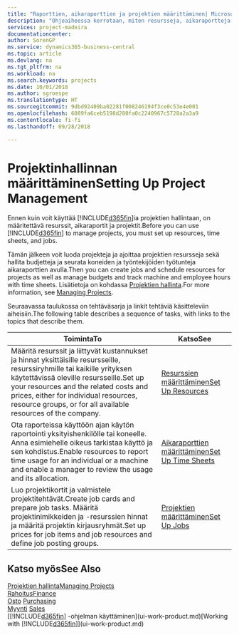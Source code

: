 ```yaml
---
title: "Raporttien, aikaraporttien ja projektien määrittäminen| Microsoft Docs"
description: "Ohjeaiheessa kerrotaan, miten resursseja, aikaraportteja ja projektitöitä määritetään projektin hallintaa varten."
services: project-madeira
documentationcenter: 
author: SorenGP
ms.service: dynamics365-business-central
ms.topic: article
ms.devlang: na
ms.tgt_pltfrm: na
ms.workload: na
ms.search.keywords: projects
ms.date: 10/01/2018
ms.author: sgroespe
ms.translationtype: HT
ms.sourcegitcommit: 9dbd92409ba02281f008246194f3ce0c53e4e001
ms.openlocfilehash: 6089fa6ceb5198d280fa0c2240967c5728a2a3a9
ms.contentlocale: fi-fi
ms.lasthandoff: 09/28/2018

---
```

# <a name="setting-up-project-management"></a><span data-ttu-id="f3656-103">Projektinhallinnan määrittäminen</span><span class="sxs-lookup"><span data-stu-id="f3656-103">Setting Up Project Management</span></span>
<span data-ttu-id="f3656-104">Ennen kuin voit käyttää [!INCLUDE[d365fin](includes/d365fin_md.md)]ia projektien hallintaan, on määritettävä resurssit, aikaraportit ja projektit.</span><span class="sxs-lookup"><span data-stu-id="f3656-104">Before you can use [!INCLUDE[d365fin](includes/d365fin_md.md)] to manage projects, you must set up resources, time sheets, and jobs.</span></span>

<span data-ttu-id="f3656-105">Tämän jälkeen voit luoda projekteja ja ajoittaa projektien resursseja sekä hallita budjetteja ja seurata koneiden ja työntekijöiden työtunteja aikaraporttien avulla.</span><span class="sxs-lookup"><span data-stu-id="f3656-105">Then you can create jobs and schedule resources for projects as well as manage budgets and track machine and employee hours with time sheets.</span></span> <span data-ttu-id="f3656-106">Lisätietoja on kohdassa [Projektien hallinta](projects-manage-projects.md).</span><span class="sxs-lookup"><span data-stu-id="f3656-106">For more information, see [Managing Projects](projects-manage-projects.md).</span></span>  

<span data-ttu-id="f3656-107">Seuraavassa taulukossa on tehtäväsarja ja linkit tehtäviä käsitteleviin aiheisiin.</span><span class="sxs-lookup"><span data-stu-id="f3656-107">The following table describes a sequence of tasks, with links to the topics that describe them.</span></span>

| <span data-ttu-id="f3656-108">Toiminta</span><span class="sxs-lookup"><span data-stu-id="f3656-108">To</span></span> | <span data-ttu-id="f3656-109">Katso</span><span class="sxs-lookup"><span data-stu-id="f3656-109">See</span></span> |
| --- | --- |
| <span data-ttu-id="f3656-110">Määritä resurssit ja liittyvät kustannukset ja hinnat yksittäisille resursseille, resurssiryhmille tai kaikille yrityksen käytettävissä oleville resursseille.</span><span class="sxs-lookup"><span data-stu-id="f3656-110">Set up your resources and the related costs and prices, either for individual resources, resource groups, or for all available resources of the company.</span></span> |[<span data-ttu-id="f3656-111">Resurssien määrittäminen</span><span class="sxs-lookup"><span data-stu-id="f3656-111">Set Up Resources</span></span>](projects-how-setup-resources.md) |
| <span data-ttu-id="f3656-112">Ota raporteissa käyttöön ajan käytön raportointi yksityishenkilölle tai koneelle. Anna esimiehelle oikeus tarkistaa käyttö ja sen kohdistus.</span><span class="sxs-lookup"><span data-stu-id="f3656-112">Enable resources to report time usage for an individual or a machine and enable a manager to review the usage and its allocation.</span></span> |[<span data-ttu-id="f3656-113">Aikaraporttien määrittäminen</span><span class="sxs-lookup"><span data-stu-id="f3656-113">Set Up Time Sheets</span></span>](projects-how-setup-time-sheets.md) |
| <span data-ttu-id="f3656-114">Luo projektikortit ja valmistele projektitehtävät.</span><span class="sxs-lookup"><span data-stu-id="f3656-114">Create job cards and prepare job tasks.</span></span> <span data-ttu-id="f3656-115">Määritä projektinimikkeiden ja -resurssien hinnat ja määritä projektin kirjausryhmät.</span><span class="sxs-lookup"><span data-stu-id="f3656-115">Set up prices for job items and job resources and define job posting groups.</span></span> |[<span data-ttu-id="f3656-116">Projektien määrittäminen</span><span class="sxs-lookup"><span data-stu-id="f3656-116">Set Up Jobs</span></span>](projects-how-setup-jobs.md) |

## <a name="see-also"></a><span data-ttu-id="f3656-117">Katso myös</span><span class="sxs-lookup"><span data-stu-id="f3656-117">See Also</span></span>
[<span data-ttu-id="f3656-118">Projektien hallinta</span><span class="sxs-lookup"><span data-stu-id="f3656-118">Managing Projects</span></span>](projects-manage-projects.md)  
[<span data-ttu-id="f3656-119">Rahoitus</span><span class="sxs-lookup"><span data-stu-id="f3656-119">Finance</span></span>](finance.md)  
<span data-ttu-id="f3656-120">[Osto](purchasing-manage-purchasing.md)       </span><span class="sxs-lookup"><span data-stu-id="f3656-120">[Purchasing](purchasing-manage-purchasing.md)       </span></span>  
<span data-ttu-id="f3656-121">[Myynti](sales-manage-sales.md)   </span><span class="sxs-lookup"><span data-stu-id="f3656-121">[Sales](sales-manage-sales.md)   </span></span>  
<span data-ttu-id="f3656-122">[[!INCLUDE[d365fin](includes/d365fin_md.md)] -ohjelman käyttäminen](ui-work-product.md)</span><span class="sxs-lookup"><span data-stu-id="f3656-122">[Working with [!INCLUDE[d365fin](includes/d365fin_md.md)]](ui-work-product.md)</span></span>  

